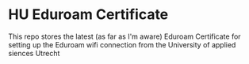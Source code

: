 # HU Eduroam Certificate
This repo stores the latest (as far as I'm aware) Eduroam Certificate for setting up the Eduroam wifi connection from the University of applied siences Utrecht
